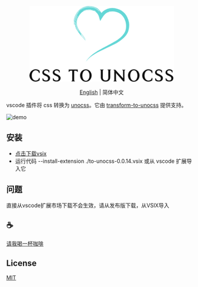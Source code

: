 <p align="center">
<img height="200" src="./assets/kv.png" alt="to unocss">
</p>
<p align="center"> <a href="./README.md">English</a> | 简体中文</p>

vscode 插件将 css 转换为 [unocss](https://github.com/unocss/unocss)。它由 [transform-to-unocss](https://github.com/Simon-He95/transformToUnocss) 提供支持。

![demo](/assets/demo1.gif)

## 安装
- [点击下载vsix](https://github.com/Simon-He95/tounocss/releases/download/v0.0.14/to-unocss-0.0.14.vsix)
- 运行代码 --install-extension ./to-unocss-0.0.14.vsix 或从 vscode 扩展导入它

## 问题
直接从vscode扩展市场下载不会生效，请从发布版下载，从VSIX导入

## :coffee:

[请我喝一杯咖啡](https://github.com/Simon-He95/sponsor)

## License

[MIT](./license)
